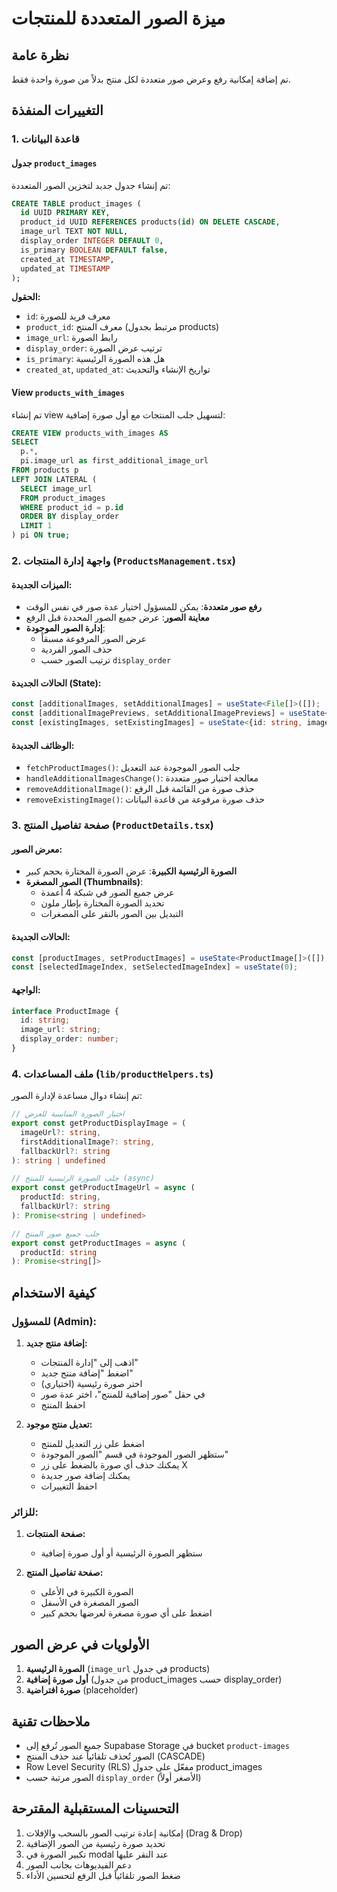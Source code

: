 # ميزة الصور المتعددة للمنتجات

## نظرة عامة
تم إضافة إمكانية رفع وعرض صور متعددة لكل منتج بدلاً من صورة واحدة فقط.

## التغييرات المنفذة

### 1. قاعدة البيانات

#### جدول `product_images`
تم إنشاء جدول جديد لتخزين الصور المتعددة:

```sql
CREATE TABLE product_images (
  id UUID PRIMARY KEY,
  product_id UUID REFERENCES products(id) ON DELETE CASCADE,
  image_url TEXT NOT NULL,
  display_order INTEGER DEFAULT 0,
  is_primary BOOLEAN DEFAULT false,
  created_at TIMESTAMP,
  updated_at TIMESTAMP
);
```

**الحقول:**
- `id`: معرف فريد للصورة
- `product_id`: معرف المنتج (مرتبط بجدول products)
- `image_url`: رابط الصورة
- `display_order`: ترتيب عرض الصورة
- `is_primary`: هل هذه الصورة الرئيسية
- `created_at`, `updated_at`: تواريخ الإنشاء والتحديث

#### View `products_with_images`
تم إنشاء view لتسهيل جلب المنتجات مع أول صورة إضافية:

```sql
CREATE VIEW products_with_images AS
SELECT 
  p.*,
  pi.image_url as first_additional_image_url
FROM products p
LEFT JOIN LATERAL (
  SELECT image_url
  FROM product_images
  WHERE product_id = p.id
  ORDER BY display_order
  LIMIT 1
) pi ON true;
```

### 2. واجهة إدارة المنتجات (`ProductsManagement.tsx`)

#### الميزات الجديدة:
- **رفع صور متعددة**: يمكن للمسؤول اختيار عدة صور في نفس الوقت
- **معاينة الصور**: عرض جميع الصور المحددة قبل الرفع
- **إدارة الصور الموجودة**: 
  - عرض الصور المرفوعة مسبقاً
  - حذف الصور الفردية
  - ترتيب الصور حسب `display_order`

#### الحالات الجديدة (State):
```typescript
const [additionalImages, setAdditionalImages] = useState<File[]>([]);
const [additionalImagePreviews, setAdditionalImagePreviews] = useState<string[]>([]);
const [existingImages, setExistingImages] = useState<{id: string, image_url: string, display_order: number}[]>([]);
```

#### الوظائف الجديدة:
- `fetchProductImages()`: جلب الصور الموجودة عند التعديل
- `handleAdditionalImagesChange()`: معالجة اختيار صور متعددة
- `removeAdditionalImage()`: حذف صورة من القائمة قبل الرفع
- `removeExistingImage()`: حذف صورة مرفوعة من قاعدة البيانات

### 3. صفحة تفاصيل المنتج (`ProductDetails.tsx`)

#### معرض الصور:
- **الصورة الرئيسية الكبيرة**: عرض الصورة المختارة بحجم كبير
- **الصور المصغرة (Thumbnails)**: 
  - عرض جميع الصور في شبكة 4 أعمدة
  - تحديد الصورة المختارة بإطار ملون
  - التبديل بين الصور بالنقر على المصغرات

#### الحالات الجديدة:
```typescript
const [productImages, setProductImages] = useState<ProductImage[]>([]);
const [selectedImageIndex, setSelectedImageIndex] = useState(0);
```

#### الواجهة:
```typescript
interface ProductImage {
  id: string;
  image_url: string;
  display_order: number;
}
```

### 4. ملف المساعدات (`lib/productHelpers.ts`)

تم إنشاء دوال مساعدة لإدارة الصور:

```typescript
// اختيار الصورة المناسبة للعرض
export const getProductDisplayImage = (
  imageUrl?: string, 
  firstAdditionalImage?: string, 
  fallbackUrl?: string
): string | undefined

// جلب الصورة الرئيسية للمنتج (async)
export const getProductImageUrl = async (
  productId: string, 
  fallbackUrl?: string
): Promise<string | undefined>

// جلب جميع صور المنتج
export const getProductImages = async (
  productId: string
): Promise<string[]>
```

## كيفية الاستخدام

### للمسؤول (Admin):

1. **إضافة منتج جديد:**
   - اذهب إلى "إدارة المنتجات"
   - اضغط "إضافة منتج جديد"
   - اختر صورة رئيسية (اختياري)
   - في حقل "صور إضافية للمنتج"، اختر عدة صور
   - احفظ المنتج

2. **تعديل منتج موجود:**
   - اضغط على زر التعديل للمنتج
   - ستظهر الصور الموجودة في قسم "الصور الموجودة"
   - يمكنك حذف أي صورة بالضغط على زر X
   - يمكنك إضافة صور جديدة
   - احفظ التغييرات

### للزائر:

1. **صفحة المنتجات:**
   - ستظهر الصورة الرئيسية أو أول صورة إضافية

2. **صفحة تفاصيل المنتج:**
   - الصورة الكبيرة في الأعلى
   - الصور المصغرة في الأسفل
   - اضغط على أي صورة مصغرة لعرضها بحجم كبير

## الأولويات في عرض الصور

1. **الصورة الرئيسية** (`image_url` في جدول products)
2. **أول صورة إضافية** (من جدول product_images حسب display_order)
3. **صورة افتراضية** (placeholder)

## ملاحظات تقنية

- جميع الصور تُرفع إلى Supabase Storage في bucket `product-images`
- الصور تُحذف تلقائياً عند حذف المنتج (CASCADE)
- Row Level Security (RLS) مفعّل على جدول product_images
- الصور مرتبة حسب `display_order` (الأصغر أولاً)

## التحسينات المستقبلية المقترحة

1. إمكانية إعادة ترتيب الصور بالسحب والإفلات (Drag & Drop)
2. تحديد صورة رئيسية من الصور الإضافية
3. تكبير الصورة في modal عند النقر عليها
4. دعم الفيديوهات بجانب الصور
5. ضغط الصور تلقائياً قبل الرفع لتحسين الأداء
